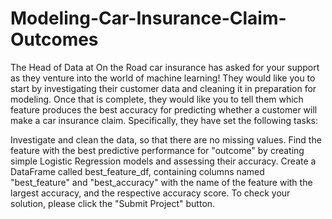 # Modeling-Car-Insurance-Claim-Outcomes

The Head of Data at On the Road car insurance has asked for your support as they venture into the world of machine learning! They would like you to start by investigating their customer data and cleaning it in preparation for modeling. Once that is complete, they would like you to tell them which feature produces the best accuracy for predicting whether a customer will make a car insurance claim. Specifically, they have set the following tasks:

Investigate and clean the data, so that there are no missing values.
Find the feature with the best predictive performance for "outcome" by creating simple Logistic Regression models and assessing their accuracy.
Create a DataFrame called best_feature_df, containing columns named "best_feature" and "best_accuracy" with the name of the feature with the largest accuracy, and the respective accuracy score.
To check your solution, please click the "Submit Project" button.
